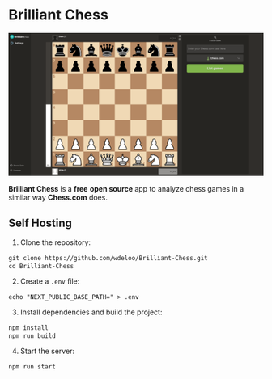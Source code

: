 # Brilliant Chess

![screenshot](images/screenshot.png)

**Brilliant Chess** is a **free** **open source** app to analyze chess games in a similar way **Chess.com** does.

## Self Hosting

1. Clone the repository:

```
git clone https://github.com/wdeloo/Brilliant-Chess.git
cd Brilliant-Chess
```

2. Create a `.env` file:

```
echo "NEXT_PUBLIC_BASE_PATH=" > .env
```

3. Install dependencies and build the project:

```
npm install
npm run build
```

4. Start the server:

```
npm run start
```
